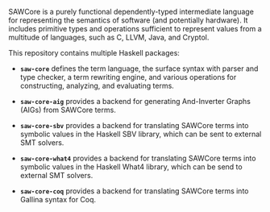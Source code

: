 SAWCore is a purely functional dependently-typed intermediate language
for representing the semantics of software (and potentially hardware).
It includes primitive types and operations sufficient to represent
values from a multitude of languages, such as C, LLVM, Java, and
Cryptol.

This repository contains multiple Haskell packages:

  * **`saw-core`** defines the term language, the surface syntax with
      parser and type checker, a term rewriting engine, and various
      operations for constructing, analyzing, and evaluating terms.

  * **`saw-core-aig`** provides a backend for generating And-Inverter
      Graphs (AIGs) from SAWCore terms.

  * **`saw-core-sbv`** provides a backend for translating SAWCore
      terms into symbolic values in the Haskell SBV library, which can
      be sent to external SMT solvers.

  * **`saw-core-what4`** provides a backend for translating SAWCore
      terms into symbolic values in the Haskell What4 library, which
      can be send to external SMT solvers.

  * **`saw-core-coq`** provides a backend for translating SAWCore
      terms into Gallina syntax for Coq.
